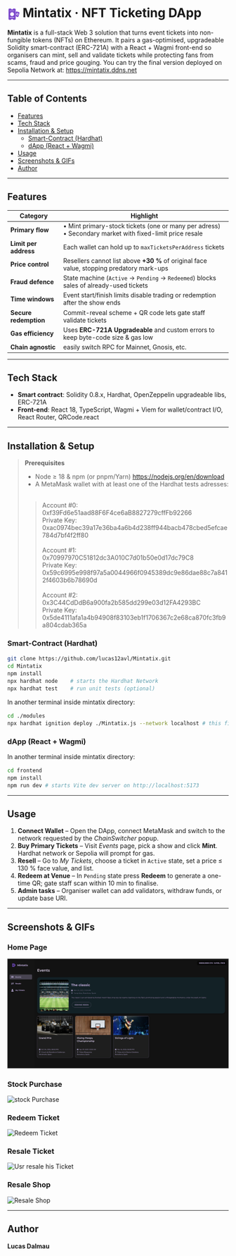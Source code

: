 # <img src="./frontend/public/favicon-32x32.png" alt="logo" width="28" style="vertical-align:middle;"> Mintatix · NFT Ticketing DApp


**Mintatix** is a full-stack Web 3 solution that turns event tickets into non-fungible tokens (NFTs) on Ethereum.
It pairs a gas-optimised, upgradeable Solidity smart-contract (ERC-721A) with a React + Wagmi front-end so organisers can mint, sell and validate tickets while protecting fans from scams, fraud and price gouging.
You can try the final version deployed on Sepolia Network at: https://mintatix.ddns.net

---

## Table of Contents

* [Features](#features)
* [Tech Stack](#tech-stack)
* [Installation & Setup](#installation--setup)
    * [Smart-Contract (Hardhat)](#smart-contract-hardhat)
    * [dApp (React + Wagmi)](#dapp-react--wagmi)
* [Usage](#usage)
* [Screenshots & GIFs](#screenshots--gifs)
* [Author](#author)

---

## Features

| Category              | Highlight                                                                                           |
| --------------------- | ----------------------------------------------------------------------------------------------------|
| **Primary flow**      | • Mint primary-stock tickets (one or many per adress) </br>• Secondary market with fixed-limit price resale |
| **Limit per address** | Each wallet can hold up to `maxTicketsPerAddress` tickets |
| **Price control**     | Resellers cannot list above **+30 %** of original face value, stopping predatory mark-ups           |
| **Fraud defence**     | State machine (`Active` → `Pending` → `Redeemed`) blocks sales of already-used tickets    |
| **Time windows**      |  Event start/finish limits disable trading or redemption after the show ends                |
| **Secure redemption** | Commit-reveal scheme + QR code lets gate staff validate tickets            |
| **Gas efficiency**    | Uses **ERC-721A Upgradeable** and custom errors to keep byte-code size & gas low                    |
| **Chain agnostic**    | easily switch RPC for Mainnet, Gnosis, etc.                            |

---

## Tech Stack
* **Smart contract**: Solidity 0.8.x, Hardhat, OpenZeppelin upgradeable libs, ERC-721A&#x20;
* **Front-end**: React 18, TypeScript, Wagmi + Viem for wallet/contract I/O, React Router, QRCode.react&#x20;

---

## Installation & Setup

> **Prerequisites**
>
> * Node ≥ 18 & npm (or pnpm/Yarn) https://nodejs.org/en/download
> * A MetaMask wallet with at least one of the Hardhat tests adresses:<br><br>
> > Account #0: 0xf39Fd6e51aad88F6F4ce6aB8827279cffFb92266 <br>
    Private Key: 0xac0974bec39a17e36ba4a6b4d238ff944bacb478cbed5efcae784d7bf4f2ff80<br><br>
> Account #1: 0x70997970C51812dc3A010C7d01b50e0d17dc79C8 <br>
    Private Key: 0x59c6995e998f97a5a0044966f0945389dc9e86dae88c7a8412f4603b6b78690d<br><br>
> Account #2: 0x3C44CdDdB6a900fa2b585dd299e03d12FA4293BC <br>
Private Key: 0x5de4111afa1a4b94908f83103eb1f1706367c2e68ca870fc3fb9a804cdab365a


### Smart-Contract (Hardhat)

```bash
git clone https://github.com/lucas12avl/Mintatix.git
cd Mintatix
npm install
npx hardhat node    # starts the Hardhat Network
npx hardhat test    # run unit tests (optional)
```
In another terminal inside mintatix directory:
```bash
cd ./modules
npx hardhat ignition deploy ./Mintatix.js --network localhost # this file will deploy the smart contracts on your Hardhat Network
```

### dApp (React + Wagmi)
In another terminal inside mintatix directory:
```bash
cd frontend
npm install
npm run dev # starts Vite dev server on http://localhost:5173
```

---

## Usage

1. **Connect Wallet** – Open the DApp, connect MetaMask and switch to the network requested by the *ChainSwitcher* popup.&#x20;
2. **Buy Primary Tickets** – Visit *Events* page, pick a show and click **Mint**. Hardhat network or Sepolia will prompt for gas.
3. **Resell** – Go to *My Tickets*, choose a ticket in `Active` state, set a price ≤ 130 % face value, and list.&#x20;
4. **Redeem at Venue** – In `Pending` state press **Redeem** to generate a one-time QR; gate staff scan within 10 min to finalise.&#x20;
5. **Admin tasks** – Organiser wallet can add validators, withdraw funds, or update base URI.

---

## Screenshots & GIFs
### Home Page
![stock Tickets](./project_images/events.png)
### Stock Purchase
![stock Purchase](./project_images/stock_purchaseVF.gif)
### Redeem Ticket
![Redeem Ticket](./project_images/redeemVF.gif)
### Resale Ticket
![Usr resale his Ticket](./project_images/resale_ticketVF.gif)
### Resale Shop
![Resale Shop](./project_images/resale_pageVF.gif)

---

## Author

**Lucas Dalmau**
